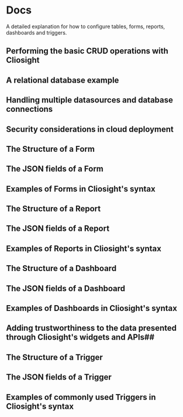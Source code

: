 # Docs
A detailed explanation for how to configure tables, forms, reports, dashboards and triggers. 

## Performing the basic CRUD operations with Cliosight ##
   
   
  
## A relational database example ##


## Handling multiple datasources and database connections ##


## Security considerations in cloud deployment ##

     
     

## The Structure of a Form ##

## The JSON fields of a Form ##

## Examples of Forms in Cliosight's syntax ##
   
   
  
## The Structure of a Report ##

## The JSON fields of a Report ##

## Examples of Reports in Cliosight's syntax ##


## The Structure of a Dashboard ##

## The JSON fields of a Dashboard ##

## Examples of Dashboards in Cliosight's syntax ##
  
## Adding trustworthiness to the data presented through Cliosight's widgets and APIs##

## The Structure of a Trigger ##

## The JSON fields of a Trigger ##

## Examples of commonly used Triggers in Cliosight's syntax ##





